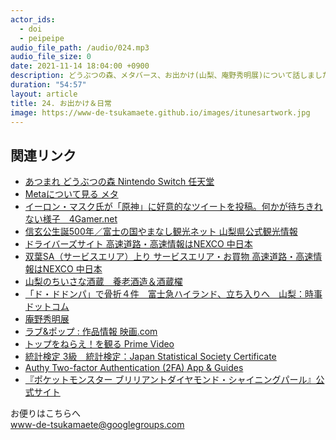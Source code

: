 ```yaml
---
actor_ids:
  - doi
  - peipeipe
audio_file_path: /audio/024.mp3
audio_file_size: 0
date: 2021-11-14 18:04:00 +0900
description: どうぶつの森、メタバース、お出かけ(山梨、庵野秀明展)について話しました。
duration: "54:57"
layout: article
title: 24. お出かけ＆日常
image: https://www-de-tsukamaete.github.io/images/itunesartwork.jpg
---
```



## 関連リンク
- [あつまれ どうぶつの森   Nintendo Switch   任天堂](https://www.nintendo.co.jp/switch/acbaa/index.html)
- [Metaについて見る   メタ](https://about.facebook.com/ja/meta/)
- [イーロン・マスク氏が「原神」に好意的なツイートを投稿。何かが待ちきれない様子　4Gamer.net](https://www.4gamer.net/games/486/G048621/20211014179/) 
- [信玄公生誕500年／富士の国やまなし観光ネット 山梨県公式観光情報](https://www.yamanashi-kankou.jp/shingen500nen/)
- [ドライバーズサイト   高速道路・高速情報はNEXCO 中日本](https://www.c-nexco.co.jp/)
- [双葉SA（サービスエリア）上り   サービスエリア・お買物   高速道路・高速情報はNEXCO 中日本](https://sapa.c-nexco.co.jp/sapa?sapainfoid=129)
- [山梨のちいさな酒蔵　養老酒造＆酒蔵櫂](http://fruits.jp/~omoshiro-sakaya/)
- [「ド・ドドンパ」で骨折４件　富士急ハイランド、立ち入りへ　山梨：時事ドットコム](https://www.jiji.com/jc/article?k=2021082001105&g=soc)
- [庵野秀明展](https://www.annohideakiten.jp/)
- [ラブ&ポップ : 作品情報  映画.com](https://eiga.com/movie/40052/)
- [トップをねらえ！を観る Prime Video](https://www.amazon.co.jp/dp/B01L0JL6X4)
- [統計検定 3級　統計検定：Japan Statistical Society Certificate](https://www.toukei-kentei.jp/about/grade3/)
- [Authy   Two-factor Authentication (2FA) App & Guides](https://authy.com/)
- [『ポケットモンスター ブリリアントダイヤモンド・シャイニングパール』公式サイト](https://www.pokemon.co.jp/ex/bdsp/ja/)


お便りはこちらへ<br/>
www-de-tsukamaete@googlegroups.com
